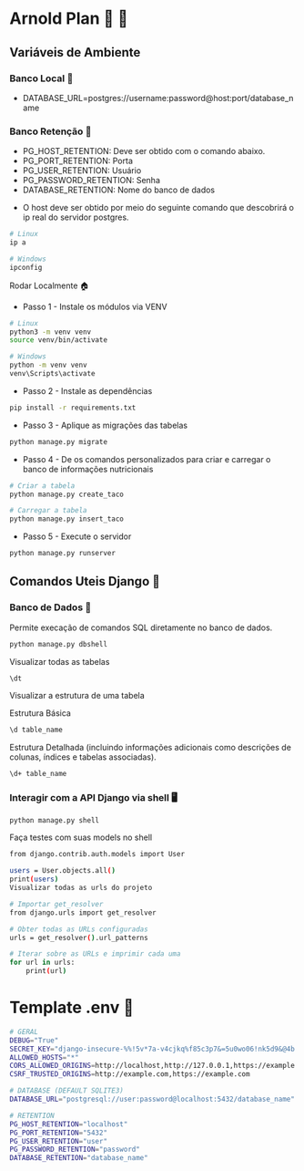 # Arnold Plan 💪 🔱


## Variáveis de Ambiente
### Banco Local 🐘

* DATABASE_URL=postgres://username:password@host:port/database_name

### Banco Retenção 🐘
- PG_HOST_RETENTION: Deve ser obtido com o comando abaixo.
- PG_PORT_RETENTION: Porta
- PG_USER_RETENTION: Usuário
- PG_PASSWORD_RETENTION: Senha
- DATABASE_RETENTION: Nome do banco de dados

* O host deve ser obtido por meio do seguinte comando que descobrirá o ip real
do servidor postgres.
```bash
# Linux
ip a 

# Windows
ipconfig
```

Rodar Localmente 🏠
* Passo 1 - Instale os módulos via VENV


```bash
# Linux
python3 -m venv venv
source venv/bin/activate

# Windows
python -m venv venv
venv\Scripts\activate
```

* Passo 2 - Instale as dependências
```bash
pip install -r requirements.txt
```

* Passo 3 - Aplique as migrações das tabelas
```bash
python manage.py migrate
```

* Passo 4 - De os comandos personalizados para criar e carregar o banco de informações nutricionais

```bash 
# Criar a tabela
python manage.py create_taco

# Carregar a tabela
python manage.py insert_taco
```

* Passo 5 - Execute o servidor
```bash
python manage.py runserver
```



## Comandos Uteis Django 🚀
### Banco de Dados 🎲
Permite execação de comandos SQL diretamente no banco de dados.

```bash
python manage.py dbshell
```

Visualizar todas as tabelas
```bash
\dt
```

Visualizar a estrutura de uma tabela

Estrutura Básica
```bash
\d table_name  
```

Estrutura Detalhada (incluindo informações adicionais como descrições de colunas, índices e tabelas associadas).
```bash
\d+ table_name 
```

### Interagir com a API Django via shell 🖥️
```bash
python manage.py shell
```

Faça testes com suas models no shell

```bash
from django.contrib.auth.models import User

users = User.objects.all()
print(users)
Visualizar todas as urls do projeto

# Importar get_resolver
from django.urls import get_resolver

# Obter todas as URLs configuradas
urls = get_resolver().url_patterns

# Iterar sobre as URLs e imprimir cada uma
for url in urls:
    print(url)
```

# Template .env 📝
```bash
# GERAL
DEBUG="True"
SECRET_KEY="django-insecure-%%!5v*7a-v4cjkq%f85c3p7&=5u0wo06!nk5d9&@4b!k5tr"
ALLOWED_HOSTS="*"
CORS_ALLOWED_ORIGINS=http://localhost,http://127.0.0.1,https://example.com
CSRF_TRUSTED_ORIGINS=http://example.com,https://example.com

# DATABASE (DEFAULT SQLITE3)
DATABASE_URL="postgresql://user:password@localhost:5432/database_name"

# RETENTION
PG_HOST_RETENTION="localhost"
PG_PORT_RETENTION="5432"
PG_USER_RETENTION="user"
PG_PASSWORD_RETENTION="password"
DATABASE_RETENTION="database_name"

```